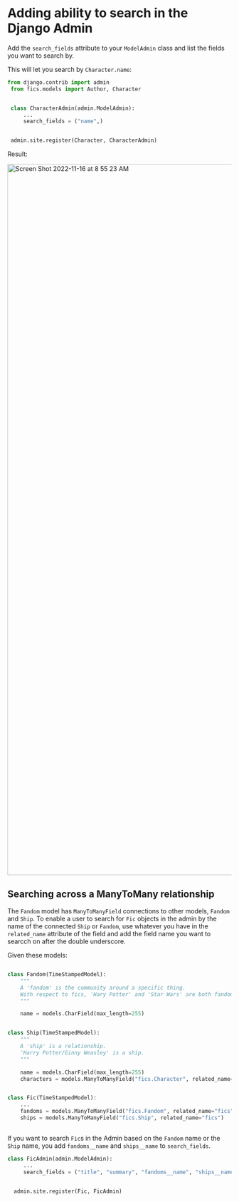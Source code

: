 # Adding ability to search in the Django Admin 

Add the `search_fields` attribute to your `ModelAdmin` class and list the fields you want to search by. 

This will let you search by `Character.name`: 

```python
from django.contrib import admin
 from fics.models import Author, Character


 class CharacterAdmin(admin.ModelAdmin):
     ...
     search_fields = ("name",)


 admin.site.register(Character, CharacterAdmin)
```

Result: 

<img width="1597" alt="Screen Shot 2022-11-16 at 8 55 23 AM" src="https://user-images.githubusercontent.com/2286304/202245699-cbdf3af9-d294-4f44-91b4-ca6344d529bd.png">

## Searching across a ManyToMany relationship 

The `Fandom` model has `ManyToManyField` connections to other models, `Fandom` and `Ship`. To enable a user to search for `Fic` objects in the admin by the name of the connected `Ship` or `Fandom`, use whatever you have in the `related_name` attribute of the field and add the field name you want to searcch on after the double underscore. 

Given these models: 

```python

class Fandom(TimeStampedModel):
    """
    A 'fandom' is the community around a specific thing.
    With respect to fics, 'Hary Potter' and 'Star Wars' are both fandoms.
    """

    name = models.CharField(max_length=255)


class Ship(TimeStampedModel):
    """
    A 'ship' is a relationship. 
    'Harry Potter/Ginny Weasley' is a ship. 
    """

    name = models.CharField(max_length=255)
    characters = models.ManyToManyField("fics.Character", related_name="ships")


class Fic(TimeStampedModel):
    ...
    fandoms = models.ManyToManyField("fics.Fandom", related_name="fics")
    ships = models.ManyToManyField("fics.Ship", related_name="fics")
    
```

If you want to search `Fic`s in the Admin based on the `Fandom` name or the `Ship` name, you add `fandoms__name` and `ships__name` to `search_fields`. 

```python
class FicAdmin(admin.ModelAdmin):
     ...
     search_fields = ("title", "summary", "fandoms__name", "ships__name")

         
  admin.site.register(Fic, FicAdmin)
```
